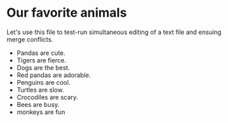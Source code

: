 # Our favorite animals

Let's use this file to test-run simultaneous editing of a text file and ensuing merge conflicts.

- Pandas are cute.
- Tigers are fierce.
- Dogs are the best.
- Red pandas are adorable.
- Penguins are cool.
- Turtles are slow.
- Crocodiles are scary.
- Bees are busy.
- monkeys are fun
